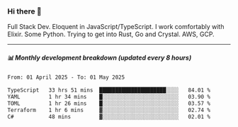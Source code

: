 ### Hi there 👋

Full Stack Dev. Eloquent in JavaScript/TypeScript. I work comfortably with Elixir. Some Python. Trying to get into Rust, Go and Crystal. AWS, GCP.

***

##### 📊 Monthly development breakdown (updated every 8 hours)

<!--START_SECTION:waka-->

```txt
From: 01 April 2025 - To: 01 May 2025

TypeScript   33 hrs 51 mins  █████████████████████░░░░   84.01 %
YAML         1 hr 34 mins    █░░░░░░░░░░░░░░░░░░░░░░░░   03.90 %
TOML         1 hr 26 mins    █░░░░░░░░░░░░░░░░░░░░░░░░   03.57 %
Terraform    1 hr 6 mins     ▓░░░░░░░░░░░░░░░░░░░░░░░░   02.74 %
C#           48 mins         ▓░░░░░░░░░░░░░░░░░░░░░░░░   02.01 %
```

<!--END_SECTION:waka-->
